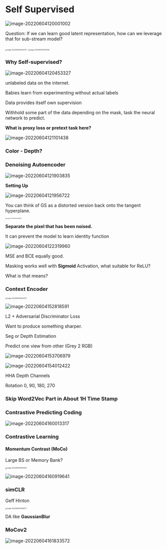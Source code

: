 

# Self Supervised

![image-20220604120001002](https://ik.imagekit.io/haochen/Typora/image-20220604120001002.png)

Question: If we can learn good latent representation, how can we leverage that for sub-stream model?

<img src="https://ik.imagekit.io/haochen/Typora/image-20220604120343707.png" alt="image-20220604120343707" style="zoom:33%;" />

<img src="https://ik.imagekit.io/haochen/Typora/image-20220604120351789.png" alt="image-20220604120351789" style="zoom:33%;" />

### Why Self-supervised?

![image-20220604120453327](https://ik.imagekit.io/haochen/Typora/image-20220604120453327.png)

unlabeled data on the internet.

Babies learn from experimenting without actual labels



Data provides itself own supervision

Withhold some part of the data depending on the mask, task the neural network to predict.

**What is proxy loss or pretext task here?**

![image-20220604121101438](https://ik.imagekit.io/haochen/Typora/image-20220604121101438.png)

### Color - Depth?



### Denoising Autoencoder

![image-20220604121903835](https://ik.imagekit.io/haochen/Typora/image-20220604121903835.png)

**Setting Up**

![image-20220604121956722](https://ik.imagekit.io/haochen/Typora/image-20220604121956722.png)

You can think of GS as a distorted version back onto the tangent hyperplane.

<img src="https://ik.imagekit.io/haochen/Typora/image-20220604122244613.png" alt="image-20220604122244613" style="zoom:25%;" />

**Separate the pixel that has been noised.**

It can prevent the model to learn identity function

![image-20220604122319960](https://ik.imagekit.io/haochen/Typora/image-20220604122319960.png)

MSE and BCE equally good.

Masking works well with **Sigmoid** Activation, what suitable for ReLU?

What is that means?

### Context Encoder

<img src="https://ik.imagekit.io/haochen/Typora/image-20220604152622174.png" alt="image-20220604152622174" style="zoom:33%;" />

![image-20220604152818591](https://ik.imagekit.io/haochen/Typora/image-20220604152818591.png)

L2 + Adversarial Discriminator Loss

Want to produce something sharper.



Seg or Depth Estimation

Predict one view from other (Grey 2 RGB)

![image-20220604153706979](https://ik.imagekit.io/haochen/Typora/image-20220604153706979.png)

![image-20220604154012422](https://ik.imagekit.io/haochen/Typora/image-20220604154012422.png)



HHA Depth Channels



Rotation 0, 90, 180, 270



### Skip Word2Vec Part in About 1H Time Stamp

### Contrastive Predicting Coding

![image-20220604160013317](https://ik.imagekit.io/haochen/Typora/image-20220604160013317.png)

### Contrastive Learning

#### Momentum Contrast (MoCo)

Large BS or Memory Bank?

<img src="https://ik.imagekit.io/haochen/Typora/image-20220604160901402.png" alt="image-20220604160901402" style="zoom: 33%;" />



![image-20220604160919641](https://ik.imagekit.io/haochen/Typora/image-20220604160919641.png)

### simCLR

Geff Hinton

<img src="https://ik.imagekit.io/haochen/Typora/image-20220604161306077.png" alt="image-20220604161306077" style="zoom:33%;" />

DA like **GaussianBlur** 

### MoCov2

![image-20220604161833572](https://ik.imagekit.io/haochen/Typora/image-20220604161833572.png)